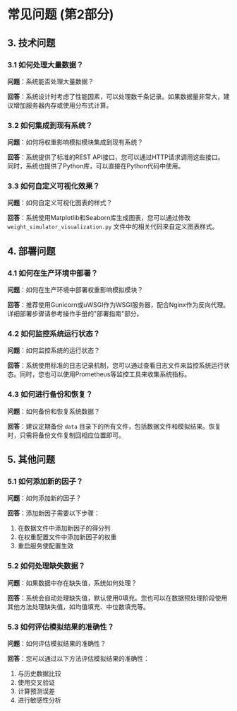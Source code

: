 # 常见问题 (第2部分)

## 3. 技术问题

### 3.1 如何处理大量数据？

**问题**：系统能否处理大量数据？

**回答**：系统设计时考虑了性能因素，可以处理数千条记录。如果数据量非常大，建议增加服务器内存或使用分布式计算。

### 3.2 如何集成到现有系统？

**问题**：如何将权重影响模拟模块集成到现有系统？

**回答**：系统提供了标准的REST API接口，您可以通过HTTP请求调用这些接口。同时，系统也提供了Python库，可以直接在Python代码中使用。

### 3.3 如何自定义可视化效果？

**问题**：如何自定义可视化图表的样式？

**回答**：系统使用Matplotlib和Seaborn库生成图表，您可以通过修改 `weight_simulator_visualization.py` 文件中的相关代码来自定义图表样式。

## 4. 部署问题

### 4.1 如何在生产环境中部署？

**问题**：如何在生产环境中部署权重影响模拟模块？

**回答**：推荐使用Gunicorn或uWSGI作为WSGI服务器，配合Nginx作为反向代理。详细部署步骤请参考操作手册的"部署指南"部分。

### 4.2 如何监控系统运行状态？

**问题**：如何监控系统的运行状态？

**回答**：系统使用标准的日志记录机制，您可以通过查看日志文件来监控系统运行状态。同时，您也可以使用Prometheus等监控工具来收集系统指标。

### 4.3 如何进行备份和恢复？

**问题**：如何备份和恢复系统数据？

**回答**：建议定期备份 `data` 目录下的所有文件，包括数据文件和模拟结果。恢复时，只需将备份文件复制回相应位置即可。

## 5. 其他问题

### 5.1 如何添加新的因子？

**问题**：如何添加新的因子？

**回答**：添加新因子需要以下步骤：
1. 在数据文件中添加新因子的得分列
2. 在权重配置文件中添加新因子的权重
3. 重启服务使配置生效

### 5.2 如何处理缺失数据？

**问题**：如果数据中存在缺失值，系统如何处理？

**回答**：系统会自动处理缺失值，默认使用0填充。您也可以在数据预处理阶段使用其他方法处理缺失值，如均值填充、中位数填充等。

### 5.3 如何评估模拟结果的准确性？

**问题**：如何评估模拟结果的准确性？

**回答**：您可以通过以下方法评估模拟结果的准确性：
1. 与历史数据比较
2. 使用交叉验证
3. 计算预测误差
4. 进行敏感性分析